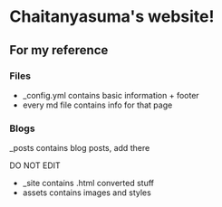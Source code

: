 # Chaitanyasuma's website!

## For my reference

### Files

- _config.yml contains basic information + footer
- every md file contains info for that page

### Blogs

_posts contains blog posts, add there

DO NOT EDIT
* _site contains .html converted stuff
* assets contains images and styles

